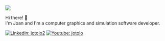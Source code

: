 <img src ="https://github-readme-stats.vercel.app/api/top-langs/?username=jotolo2&layout=compact&theme=tokyonight&hide_border=true&langs_count=10&hide=html,css,matlab,objective-c">

<p>
Hi there! 👋 <br> I'm Joan and I'm a computer graphics and simulation software developer.
</p>

[![Linkedin: jotolo2](https://img.shields.io/badge/-jotolo2-blue?style=for-the-badge&logo=Linkedin&logoColor=white&link=https://www.linkedin.com/in/jotolo2/)](https://www.linkedin.com/in/jotolo2/)
[![Youtube: jotolo](https://img.shields.io/badge/-jotolo-red?style=for-the-badge&logo=Youtube&logoColor=white&link=https://www.youtube.com/channel/UCBNxkUEex5hjOXxDRIB13qQ/)](https://www.youtube.com/channel/UCBNxkUEex5hjOXxDRIB13qQ)
